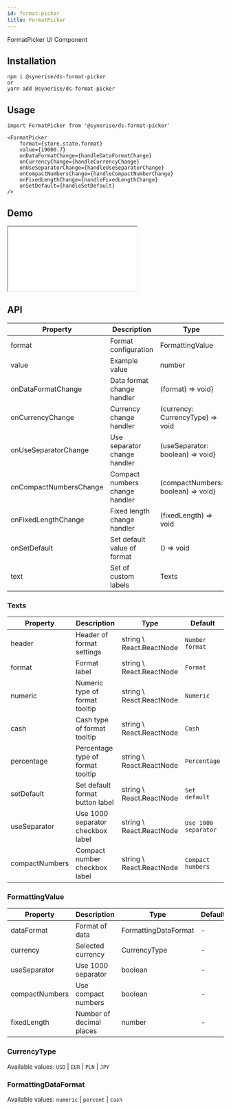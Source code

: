 ```yaml
---
id: format-picker
title: FormatPicker
---
```


FormatPicker UI Component

## Installation
```
npm i @synerise/ds-format-picker
or
yarn add @synerise/ds-format-picker
```

## Usage
```
import FormatPicker from '@synerise/ds-format-picker'

<FormatPicker
    format={store.state.format}
    value={19000.7}
    onDataFormatChange={handleDataFormatChange}
    onCurrencyChange={handleCurrencyChange}
    onUseSeparatorChange={handleUseSeparatorChange}
    onCompactNumbersChange={handleCompactNumberChange}
    onFixedLengthChange={handleFixedLengthChange}
    onSetDefault={handleSetDefault}
/>

```

## Demo

<iframe src="/storybook-static/iframe.html?id=components-format-picker--default"></iframe>

## API

| Property               | Description                    | Type                               | Default |
| ---                    | ---                            | ---                                | ---     |
| format                 | Format configuration           | FormattingValue                    | -       |
| value                  | Example value                  | number                             | -       |
| onDataFormatChange     | Data format change handler     | (format) => void}                  | -       |
| onCurrencyChange       | Currency change handler        | (currency: CurrencyType) => void   | -       |
| onUseSeparatorChange   | Use separator change handler   | (useSeparator: boolean) => void}   | -       |
| onCompactNumbersChange | Compact numbers change handler | (compactNumbers: boolean) => void} | -       |
| onFixedLengthChange    | Fixed length change handler    | (fixedLength) => void              | -       |
| onSetDefault           | Set default value of format    | () => void                         | -       |
| text                   | Set of custom labels           | Texts                              | -       |


### Texts

| Property       | Description                       | Type                     | Default              |
| ---            | ---                               | ---                      | ---                  |
| header         | Header of format settings         | string \ React.ReactNode | `Number format`      |
| format         | Format label                      | string \ React.ReactNode | `Format`             |
| numeric        | Numeric type of format tooltip    | string \ React.ReactNode | `Numeric`            |
| cash           | Cash type of format tooltip       | string \ React.ReactNode | `Cash`               |
| percentage     | Percentage type of format tooltip | string \ React.ReactNode | `Percentage`         |
| setDefault     | Set default format button label   | string \ React.ReactNode | `Set default`        |
| useSeparator   | Use 1000 separator checkbox label | string \ React.ReactNode | `Use 1000 separator` |
| compactNumbers | Compact number checkbox label     | string \ React.ReactNode | `Compact humbers`    |


### FormattingValue

| Property       | Description              | Type                 | Default |
| ---            | ---                      | ---                  | ---     |
| dataFormat     | Format of data           | FormattingDataFormat | -       |
| currency       | Selected currency        | CurrencyType         | -       |
| useSeparator   | Use 1000 separator       | boolean              | -       |
| compactNumbers | Use compact numbers      | boolean              | -       |
| fixedLength    | Number of decimal places | number               | -       |


### CurrencyType
Available values: `USD` | `EUR` | `PLN` | `JPY`

### FormattingDataFormat
Available values: `numeric` | `percent` | `cash`

